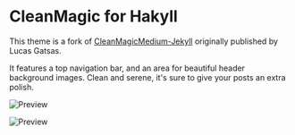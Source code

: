 # CleanMagic for Hakyll

This theme is a fork of [CleanMagicMedium-Jekyll](https://github.com/SpaceG/CleanMagicMedium-Jekyll) originally published by Lucas Gatsas.

It features a top navigation bar, and an area for beautiful header background images. Clean and serene, it's sure to give your posts an extra polish.

![Preview](../gallery/images/cleanMagic_hakyll-index.png)

![Preview](https://raw.githubusercontent.com/SpaceG/spaceg.github.io/5f240c5e8b3f8e2cb9f776688466de651d5d8958/img/intro-theme-1.png)
